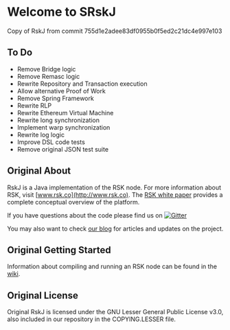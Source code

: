 # Welcome to SRskJ

Copy of RskJ from commit 755d1e2adee83df0955b0f5ed2c21dc4e997e103 

## To Do

- Remove Bridge logic
- Remove Remasc logic
- Rewrite Repository and Transaction execution
- Allow alternative Proof of Work
- Remove Spring Framework
- Rewrite RLP
- Rewrite Ethereum Virtual Machine
- Rewrite long synchronization
- Implement warp synchronization
- Rewrite log logic
- Improve DSL code tests
- Remove original JSON test suite

## Original About
RskJ is a Java implementation of the RSK node. For more information about RSK, visit [www.rsk.co](http://www.rsk.co). The [RSK white paper](https://uploads.strikinglycdn.com/files/90847694-70f0-4668-ba7f-dd0c6b0b00a1/RootstockWhitePaperv9-Overview.pdf) provides a complete conceptual overview of the platform.

If you have questions about the code please find us on [![Gitter](https://badges.gitter.im/rsksmart/rskj.svg)](https://gitter.im/rsksmart/rskj?utm_source=badge&utm_medium=badge&utm_campaign=pr-badge)

You may also want to check [our blog](http://media.rsk.co) for articles and updates on the project.


## Original Getting Started
Information about compiling and running an RSK node can be found in the [wiki](https://github.com/rsksmart/rskj/wiki).

## Original License
Original RskJ is licensed under the GNU Lesser General Public License v3.0, also included in our repository in the COPYING.LESSER file.

